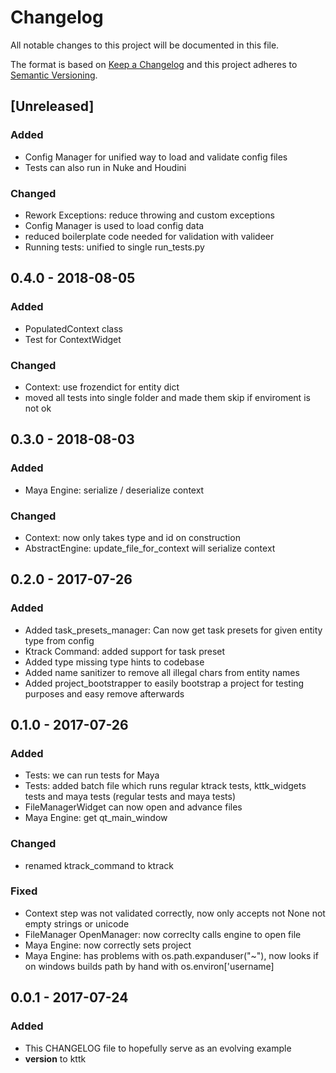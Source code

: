 # Changelog
All notable changes to this project will be documented in this file.

The format is based on [Keep a Changelog](https://keepachangelog.com/en/1.0.0/)
and this project adheres to [Semantic Versioning](https://semver.org/spec/v2.0.0.html).



## [Unreleased]
### Added
- Config Manager for unified way to load and validate config files
- Tests can also run in Nuke and Houdini
### Changed
- Rework Exceptions: reduce throwing and custom exceptions
- Config Manager is used to load config data
- reduced boilerplate code needed for validation with valideer
- Running tests: unified to single run_tests.py
## 0.4.0 - 2018-08-05
### Added
- PopulatedContext class
- Test for ContextWidget
### Changed
- Context: use frozendict for entity dict
- moved all tests into single folder and made them skip if enviroment is not ok
## 0.3.0 - 2018-08-03
### Added
- Maya Engine: serialize / deserialize context
### Changed
- Context: now only takes type and id on construction
- AbstractEngine: update_file_for_context will serialize context
## 0.2.0 - 2017-07-26
### Added
- Added task_presets_manager: Can now get task presets for given entity type from config
- Ktrack Command: added support for task preset
- Added type missing type hints to codebase
- Added name sanitizer to remove all illegal chars from entity names
- Added project_bootstrapper to easily bootstrap a project for testing purposes and easy remove afterwards
## 0.1.0 - 2017-07-26
### Added
- Tests: we can run tests for Maya
- Tests: added batch file which runs regular ktrack tests, kttk_widgets tests and maya tests (regular tests and maya tests)
- FileManagerWidget can now open and advance files
- Maya Engine: get qt_main_window
### Changed
- renamed ktrack_command to ktrack
### Fixed
- Context step was not validated correctly, now only accepts not None not empty strings or unicode
- FileManager OpenManager: now correclty calls engine to open file
- Maya Engine: now correctly sets project
- Maya Engine: has problems with os.path.expanduser("~"), now looks if on windows builds path by hand with os.environ['username]
## 0.0.1 - 2017-07-24
### Added
- This CHANGELOG file to hopefully serve as an evolving example
- __version__ to kttk
